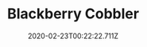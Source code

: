 ---
templateKey: blog-post
featuredpost: false
date: 2020-02-23T00:22:22.711Z
title: Blackberry Cobbler
description: There's nothing quite like it. 
type: cooking
sellPrice: 260
energy: 175
health: 78
featuredimage: /img/Blackberry_Cobbler.png
tags:
  - Blackberry
  - Sugar
  - Wheat Flour
  - edible
---